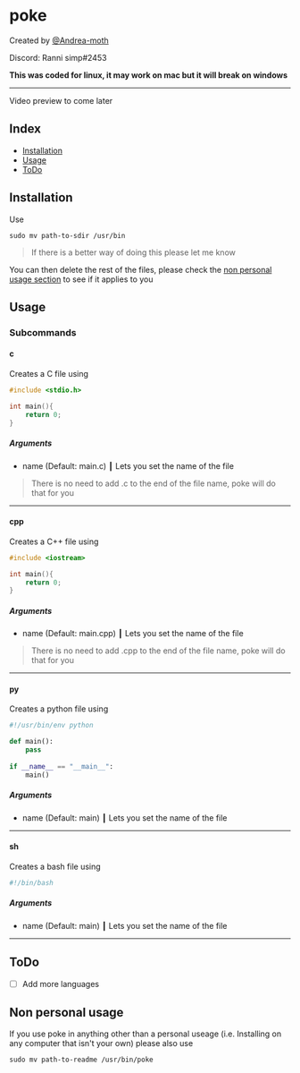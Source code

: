 # poke


Created by [@Andrea-moth](https://github.com/Andrea-moth)

Discord: Ranni simp#2453

**This was coded for linux, it may work on mac but it will break on windows**

---

Video preview to come later

## Index

- [Installation](https://github.com/Andrea-moth/poke/edit/main/README.md#installation)
- [Usage](https://github.com/Andrea-moth/poke/edit/main/README.md#usage)
- [ToDo](https://github.com/Andrea-moth/poke/edit/main/README.md#todo)

## Installation 

Use

```
sudo mv path-to-sdir /usr/bin
```

> If there is a better way of doing this please let me know

You can then delete the rest of the files, please check the [non personal usage section](https://github.com/Andrea-moth/sdir/edit/main/README.md#non-personal-usage) to see if it applies to you

## Usage

### Subcommands 

#### c

Creates a C file using 

```C
#include <stdio.h>

int main(){
	return 0;
}
```

##### Arguments 

* name (Default: main.c) ┃ Lets you set the name of the file 
> There is no need to add .c to the end of the file name, poke will do that for you

---

#### cpp

Creates a C++ file using 

```cpp
#include <iostream>

int main(){
	return 0;
}
```

##### Arguments 

* name (Default: main.cpp) ┃ Lets you set the name of the file 
> There is no need to add .cpp to the end of the file name, poke will do that for you

---

#### py

Creates a python file using 

```python
#!/usr/bin/env python

def main():
    pass
    
if __name__ == "__main__":
    main()
```

##### Arguments 

* name (Default: main) ┃ Lets you set the name of the file 

---

#### sh

Creates a bash file using 

```sh
#!/bin/bash
```

##### Arguments 

* name (Default: main) ┃ Lets you set the name of the file 

---

## ToDo 

- [ ] Add more languages


## Non personal usage 

If you use poke in anything other than a personal useage (i.e. Installing on any computer that isn't your own) please also use

```
sudo mv path-to-readme /usr/bin/poke
```
